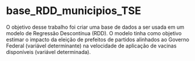 # base_RDD_municipios_TSE

O objetivo desse trabalho foi criar uma base de dados a ser usada em um modelo de Regressão Descontínua (RDD). O modelo tinha como objetivo estimar o impacto da eleição de prefeitos de partidos alinhados ao Governo Federal (variável determinante) na velocidade de aplicação de vacinas disponíveis (variável determinada).
